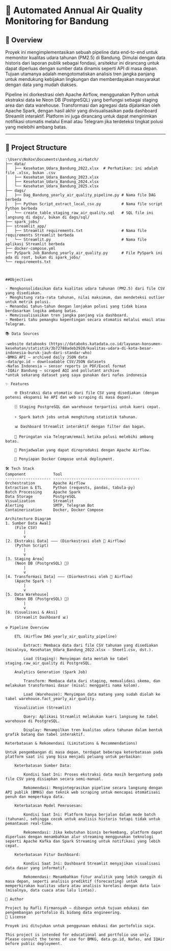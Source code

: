 # 🚦 Automated Annual Air Quality Monitoring for Bandung

## 📄 Overview

Proyek ini mengimplementasikan sebuah pipeline data end-to-end untuk memonitor kualitas udara tahunan (PM2.5) di Bandung. Dimulai dengan data historis dari laporan publik sebagai fondasi, arsitektur ini dirancang untuk dapat diperluas dengan sumber data dinamis seperti API di masa depan. Tujuan utamanya adalah mengotomatiskan analisis tren jangka panjang untuk mendukung kebijakan lingkungan dan memberdayakan masyarakat dengan data yang mudah diakses.

Pipeline ini diorkestrasi oleh Apache Airflow, menggunakan Python untuk ekstraksi data ke Neon DB (PostgreSQL) yang berfungsi sebagai staging area dan data warehouse. Transformasi dan agregasi data dijalankan oleh Apache Spark, dengan hasil akhir yang divisualisasikan pada dashboard Streamlit interaktif. Platform ini juga dirancang untuk dapat mengirimkan notifikasi otomatis melalui Email atau Telegram jika terdeteksi tingkat polusi yang melebihi ambang batas.

---

## 📁 Project Structure

```plaintext
:\Users\NoXox\Documents\bandung_airbatch/
├── data/
│   ├── Kesehatan_Udara_Bandung_2022.xlsx  # Perhatikan: ini adalah file .xlsx, bukan .csv
│   ├── Kesehatan_Udara_Bandung_2023.xlsx
│   ├── Kesehatan_Udara_Bandung_2024.xlsx
│   └── Kesehatan_Udara_Bandung_2025.xlsx
├── dags/
│   ├── Dag_Bandung_yearly_air_quality_pipeline.py # Nama file DAG berbeda
│   ├── Python Script_extract_local_csv.py         # Nama file script Python berbeda
│   └── create_table_staging_raw_air_quality.sql   # SQL file ini langsung di dags/, bukan di dags/sql/
├── spark_jobs/
├── streamlit_app/
│   ├── Streamlit requirements.txt                 # Nama file requirements Streamlit berbeda
│   └── Streamlit.py                               # Nama file aplikasi Streamlit berbeda
├── docker-compose.yml
├── PySpark Job_Bandung_yearly_air_quality.py      # File PySpark ini ada di root, bukan di spark_jobs/
└── requirements.txt



##Objectives

- Mengkonsolidasikan data kualitas udara tahunan (PM2.5) dari file CSV yang disediakan.
- Menghitung rata-rata tahunan, nilai maksimum, dan mendeteksi outlier untuk metrik polusi.
- Menandai tahun-tahun dengan lonjakan polusi yang tidak biasa berdasarkan logika ambang batas.
- Memvisualisasikan tren jangka panjang via dashboard.
- Memberi tahu pemangku kepentingan secara otomatis melalui email atau Telegram.

📚 Data Sources

-website databooks (https://databoks.katadata.co.id/layanan-konsumen-kesehatan/statistik/3b72788adeb2920/kualitas-udara-di-kota-besar-indonesia-buruk-jauh-dari-standar-who)
-BMKG API – archived daily JSON data
-data/go.id – downloadable CSV/JSON datasets
-Nafas Indonesia – sensor reports in PDF/Excel format
-IQAir Bandung – scraped AQI and pollutant archive
*untuk sekarang dataset yang saya gunakan dari nafas indonesia

✨ Features

    🌐 Ekstraksi data otomatis dari file CSV yang disediakan (dengan potensi ekspansi ke API dan web scraping di masa depan).

    🗄️ Staging PostgreSQL dan warehouse terpartisi untuk kueri cepat.

    ⚡ Spark batch jobs untuk menghitung statistik tahunan.

    📊 Dashboard Streamlit interaktif dengan filter dan bagan.

    🔔 Peringatan via Telegram/email ketika polusi melebihi ambang batas.

    🔁 Penjadwalan yang dapat direproduksi dengan Apache Airflow.

    🐳 Penyiapan Docker Compose untuk deployment.

🛠️ Tech Stack
Component            Tool
-------------------- --------------------------------------
Orchestration        Apache Airflow
Extraction & ETL     Python (requests, pandas, tabula-py)
Batch Processing     Apache Spark
Data Storage         PostgreSQL
Visualization        Streamlit
Alerting             SMTP, Telegram Bot
Containerization     Docker, Docker Compose

Architecture Diagram
1. Sumber Data Awal]
    (File CSV)
        |
        v
[2. Ekstraksi Data] ——— (Diorkestrasi oleh 💨 Airflow)
    (Python Script)
        |
        v
[3. Staging Area]
    (Neon DB (PostgreSQL) 🐘)
        |
        v
[4. Transformasi Data] ——— (Diorkestrasi oleh 💨 Airflow)
    (Apache Spark ✨)
        |
        v
[5. Data Warehouse]
    (Neon DB (PostgreSQL) 🐘)
        |
        v
[6. Visualisasi & Aksi]
    (Streamlit Dashboard 📊)

⚙️ Pipeline Overview

    ETL (Airflow DAG yearly_air_quality_pipeline)

        Extract: Membaca data dari file CSV tahunan yang disediakan (misalnya, Kesehatan_Udara_Bandung_2022.xlsx - Sheet1.csv, dst.).

        Load (Staging): Menyimpan data mentah ke tabel staging.raw_air_quality di PostgreSQL.

    Analytics Generation (Spark Job)

        Transform: Membaca data dari staging, memvalidasi skema, dan melakukan transformasi dasar (misal: mengganti nama kolom).

        Load (Warehouse): Menyimpan data matang yang sudah diolah ke tabel warehouse.fact_yearly_air_quality.

    Visualization (Streamlit)

        Query: Aplikasi Streamlit melakukan kueri langsung ke tabel warehouse di PostgreSQL.

        Display: Menampilkan tren kualitas udara tahunan dalam bentuk grafik batang dan tabel interaktif.

Keterbatasan & Rekomendasi (Limitations & Recommendations)

Untuk pengembangan di masa depan, terdapat beberapa keterbatasan pada platform saat ini yang bisa menjadi peluang untuk perbaikan:

    Keterbatasan Sumber Data:

        Kondisi Saat Ini: Proses ekstraksi data masih bergantung pada file CSV yang disiapkan secara semi-manual.

        Rekomendasi: Mengintegrasikan pipeline secara langsung dengan API publik (BMKG) dan teknik web scraping untuk mencapai otomatisasi penuh dan memperkaya data.

    Keterbatasan Model Pemrosesan:

        Kondisi Saat Ini: Platform hanya berjalan dalam mode batch (tahunan), sehingga cocok untuk analisis historis tetapi tidak untuk pemantauan real-time.

        Rekomendasi: Jika kebutuhan bisnis berkembang, platform dapat diperluas dengan menambahkan alur streaming menggunakan teknologi seperti Apache Kafka dan Spark Streaming untuk notifikasi yang lebih cepat.

    Keterbatasan Fitur Dashboard:

        Kondisi Saat Ini: Dashboard Streamlit menyajikan visualisasi data dasar yang informatif.

        Rekomendasi: Menambahkan fitur analitik yang lebih canggih di masa depan, seperti analisis prediktif (forecasting) untuk memperkirakan kualitas udara atau analisis korelasi dengan data lain (misalnya, data cuaca atau lalu lintas).

👤 Author

Project by Rafli Firmansyah — dibangun untuk tujuan edukasi dan pengembangan portofolio di bidang data engineering.
📝 License

Proyek ini ditujukan untuk penggunaan edukasi dan portofolio saja.

This project is intended for educational and portfolio use only. Please consult the terms of use for BMKG, data.go.id, Nafas, and IQAir before public deployment.
